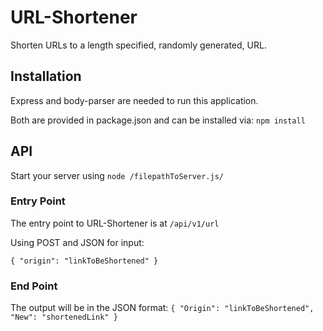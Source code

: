 # URL-Shortener

Shorten URLs to a length specified, randomly generated, URL.

## Installation

Express and body-parser are needed to run this application.

Both are provided in package.json and can be installed via:
`npm install`  

## API

Start your server using `node /filepathToServer.js/`

### Entry Point

The entry point to URL-Shortener is at `/api/v1/url`

Using POST and JSON for input:

`{
  "origin": "linkToBeShortened"
}`

### End Point

The output will be in the JSON format:
`{
  "Origin": "linkToBeShortened",
  "New": "shortenedLink"
}`
